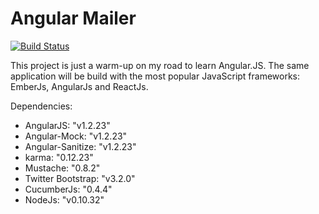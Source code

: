 Angular Mailer
==============

[![Build Status](https://travis-ci.org/utnas/angular-mailer.svg)](https://travis-ci.org/utnas/angular-mailer)

This project is just a warm-up on my road to learn Angular.JS.
The same application will be build with the most popular JavaScript frameworks: EmberJs, AngularJs and ReactJs.

Dependencies:
-   AngularJS: "v1.2.23"
-   Angular-Mock: "v1.2.23"
-   Angular-Sanitize: "v1.2.23"
-   karma: "0.12.23"
-   Mustache: "0.8.2"
-   Twitter Bootstrap: "v3.2.0" 
-   CucumberJs: "0.4.4"
-   NodeJs: "v0.10.32"